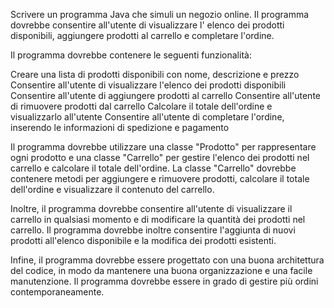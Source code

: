 Scrivere un programma Java che simuli un negozio online. Il programma dovrebbe consentire all'utente di visualizzare l'
elenco dei prodotti disponibili, aggiungere prodotti al carrello e completare l'ordine.

Il programma dovrebbe contenere le seguenti funzionalità:

Creare una lista di prodotti disponibili con nome, descrizione e prezzo
Consentire all'utente di visualizzare l'elenco dei prodotti disponibili
Consentire all'utente di aggiungere prodotti al carrello
Consentire all'utente di rimuovere prodotti dal carrello
Calcolare il totale dell'ordine e visualizzarlo all'utente
Consentire all'utente di completare l'ordine, inserendo le informazioni di spedizione e pagamento

Il programma dovrebbe utilizzare una classe "Prodotto" per rappresentare ogni prodotto e una classe "Carrello" per
gestire l'elenco dei prodotti nel carrello e calcolare il totale dell'ordine. La classe "Carrello" dovrebbe contenere
metodi per aggiungere e rimuovere prodotti, calcolare il totale dell'ordine e visualizzare il contenuto del carrello.

Inoltre, il programma dovrebbe consentire all'utente di visualizzare il carrello in qualsiasi momento e di modificare la
quantità dei prodotti nel carrello. Il programma dovrebbe inoltre consentire l'aggiunta di nuovi prodotti all'elenco
disponibile e la modifica dei prodotti esistenti.

Infine, il programma dovrebbe essere progettato con una buona architettura del codice, in modo da mantenere una buona
organizzazione e una facile manutenzione. Il programma dovrebbe essere in grado di gestire più ordini
contemporaneamente.